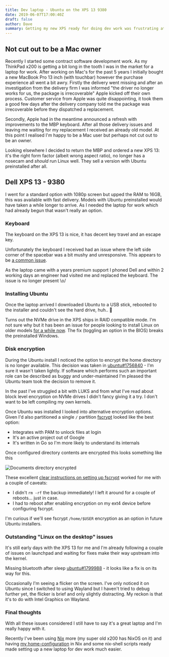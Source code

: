 ```yaml
---
title: Dev laptop - Ubuntu on the XPS 13 9380
date: 2019-06-07T17:00:40Z
draft: false
author: Dave
summary: Getting my new XPS ready for doing dev work was frustrating at times but I'm happy with the outcome. Hopefully sharing my setup can help others.
---
```


## Not cut out to be a Mac owner ##

Recently I started some contract software development work. As my ThinkPad x200
is getting a bit long in the tooth I was in the market for a laptop for work.
After working on Mac's for the past 5 years I initially bought a new MacBook Pro
13 inch (with touchbar) however the purchase experience all went a bit awry.
Firstly the delivery went missing and after an investigation from the delivery
firm I was informed "the driver no longer works for us, the package is
irrecoverable" Apple kicked off their own process. Customer service from Apple
was quite disappointing, it took them a good few days after the delivery company
told me the package was irrecoverable before they dispatched a replacement.

Secondly, Apple had in the meantime announced a refresh with improvements to the
MBP keyboard. After all those delivery issues and leaving me waiting for my
replacement I received an already old model. At this point I realised I'm happy
to be a Mac user but perhaps not cut out to be an owner.

Looking elsewhere I decided to return the MBP and ordered a new XPS 13: it's the
right form factor (albeit wrong aspect ratio), no longer has a nosecam and
_should_ run Linux well. They sell a version with Ubuntu preinstalled after all.

## Dell XPS 13 - 9380 ##

I went for a standard option with 1080p screen but upped the RAM to 16GB, this
was available with fast delivery. Models with Ubuntu preinstalled would have
taken a while longer to arrive. As I needed the laptop for work which had
already begun that wasn't really an option.

### Keyboard ###

The keyboard on the XPS 13 is nice, it has decent key travel and an escape key.

Unfortunately the keyboard I received had an issue where the left side corner of
the spacebar was a bit mushy and unresponsive. This appears to be [a common
issue][spacebar issue].

As the laptop came with a years premium support I phoned Dell and within 2
working days an engineer had visited me and replaced the keyboard. The issue is
no longer present \o/

### Installing Ubuntu ###

Once the laptop arrived I downloaded Ubuntu to a USB stick, rebooted to the
installer and couldn't see the hard drive, huh.. 🤔

Turns out the NVMe drive in the XPS ships in RAID compatible mode. I'm not sure
why but it has been an issue for people looking to install Linux on older models
[for a while now][]. The fix (toggling an option in the BIOS) breaks the
preinstalled Windows.

### Disk encryption ###

During the Ubuntu install I noticed the option to encrypt the home directory is
no longer available. This decision was taken in [ubuntu#1756840][ubuntu bug] -
I'm sure it wasn't taken lightly. If software which performs such an important
role can be described as buggy and under-maintained I'm pleased the Ubuntu team
took the decision to remove it.

In the past I've struggled a bit with LUKS and from what I've read about block
level encryption on NVMe drives I didn't fancy giving it a try. I don't want to
be left compiling my own kernels.

Once Ubuntu was installed I looked into alternative encryption options. Given
I'd also partitioned a single `/` partition [fscrypt][fscrypt] looked like the
best option:

 - Integrates with PAM to unlock files at login
 - It's an active project out of Google
 - It's written in Go so I'm more likely to understand its internals
 
 Once configured directory contents are encrypted this looks something like this
 
![Documents directory encrypted](/images/encrypted-documents.png)

These excellent [clear instructions on setting up fscrypt][fscrypt setup] worked
for me with a couple of caveats:

 - I didn't `rm -rf` the backup immediately! I left it around for a couple of
   reboots... just in case.
 - I had to reboot after enabling encryption on my ext4 device before
   configuring fscrypt.

I'm curious if we'll see fscrypt `/home/$USER` encryption as an option in future
Ubuntu installers.

### Outstanding "Linux on the desktop" issues ###

It's still early days with the XPS 13 for me and I'm already following a couple
of issues on launchpad and waiting for fixes make their way upstream into the
kernel.

Missing bluetooth after sleep [ubuntu#1799988][missing bluetooth] - it looks
like a fix is on its way for this.

Occasionally I'm seeing a flicker on the screen. I've only noticed it on Ubuntu
since I switched to using Wayland but I haven't tried to debug further yet, the
flicker is brief and only slightly distracting. My reckon is that it's to do
with Intel Graphics on Wayland.

### Final thoughts ###

With all these issues considered I still have to say it's a great laptop and I'm
really happy with it.

Recently I've been using [Nix][nix] more (my super old x200 has NixOS on it) and
having [my home-configuration][home-config] in Nix and some nix-shell scripts
ready made setting up a new laptop for dev work much easier.


[nosecam]: https://www.tomshardware.co.uk/dell-xps-13-price-specs-release-date,news-59718.html
[home-config]: https://github.com/davbo/cfg
[nix]: https://nixos.org/nix/
[missing bluetooth]: https://bugs.launchpad.net/ubuntu/+source/linux/+bug/1799988
[spacebar issue]: https://www.google.com/search?q=dell+xps+keyboard+spacebar+left+corner
[ubuntu bug]: https://bugs.launchpad.net/ubuntu/+source/ecryptfs-utils/+bug/1756840
[for a while now]: https://askubuntu.com/questions/696413/ubuntu-installer-cant-find-any-disk-on-dell-xps-13-9350
[fscrypt]: https://github.com/google/fscrypt
[fscrypt setup]: https://tlbdk.github.io/ubuntu/2018/10/22/fscrypt.html
